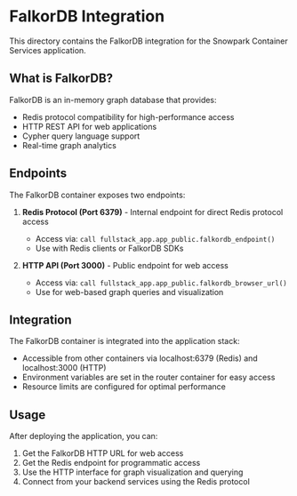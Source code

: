 # FalkorDB Integration

This directory contains the FalkorDB integration for the Snowpark Container Services application.

## What is FalkorDB?

FalkorDB is an in-memory graph database that provides:
- Redis protocol compatibility for high-performance access
- HTTP REST API for web applications
- Cypher query language support
- Real-time graph analytics

## Endpoints

The FalkorDB container exposes two endpoints:

1. **Redis Protocol (Port 6379)** - Internal endpoint for direct Redis protocol access
   - Access via: `call fullstack_app.app_public.falkordb_endpoint()`
   - Use with Redis clients or FalkorDB SDKs

2. **HTTP API (Port 3000)** - Public endpoint for web access
   - Access via: `call fullstack_app.app_public.falkordb_browser_url()`
   - Use for web-based graph queries and visualization

## Integration

The FalkorDB container is integrated into the application stack:
- Accessible from other containers via localhost:6379 (Redis) and localhost:3000 (HTTP)
- Environment variables are set in the router container for easy access
- Resource limits are configured for optimal performance

## Usage

After deploying the application, you can:
1. Get the FalkorDB HTTP URL for web access
2. Get the Redis endpoint for programmatic access
3. Use the HTTP interface for graph visualization and querying
4. Connect from your backend services using the Redis protocol
